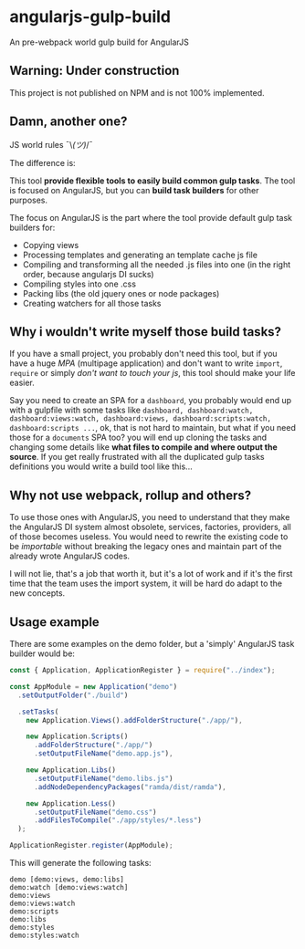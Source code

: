# angularjs-gulp-build
An pre-webpack world gulp build for AngularJS

## Warning: Under construction
This project is not published on NPM and is not 100% implemented.

## Damn, another one?

JS world rules ¯\\_(ツ)_/¯

The difference is:

This tool **provide flexible tools to easily build common gulp tasks**.
The tool is focused on AngularJS, but you can **build task builders** for other purposes.

The focus on AngularJS is the part where the tool provide default gulp task builders for:
* Copying views
* Processing templates and generating an template cache js file
* Compiling and transforming all the needed .js files into one (in the right order, because angularjs DI sucks)
* Compiling styles into one .css
* Packing libs (the old jquery ones or node packages)
* Creating watchers for all those tasks

## Why i wouldn't write myself those build tasks?

If you have a small project, you probably don't need this tool, but if you have a huge *MPA* (multipage application)
and don't want to write `import`, `require` or simply *don't want to touch your js*, this tool should make your life easier.

Say you need to create an SPA for a `dashboard`, you probably would end up with a gulpfile with some tasks like `dashboard, dashboard:watch, dashboard:views:watch, dashboard:views, dashboard:scripts:watch, dashboard:scripts ...`, ok, that is not hard to maintain, but what 
if you need those for a `documents` SPA too? you will end up cloning the tasks and changing 
some details like **what files to compile and where output the source**.
 If you get really frustrated with all the duplicated gulp tasks 
 definitions you would write a build tool like this...

## Why not use webpack, rollup and others?

To use those ones with AngularJS, you need to understand that they make the AngularJS DI 
system almost obsolete, services, factories, providers, all of those becomes useless.
You would need to rewrite the existing code to be *importable* without breaking 
the legacy ones and maintain part of the already wrote AngularJS codes. 

I will not lie, that's a job that worth it, but it's 
a lot of work and if it's the first time that the team uses the import system,
it will be hard do adapt to the new concepts.

## Usage example

There are some examples on the demo folder, but
a 'simply' AngularJS task builder would be:

```javascript
const { Application, ApplicationRegister } = require("../index");

const AppModule = new Application("demo")
  .setOutputFolder("./build")

  .setTasks(
    new Application.Views().addFolderStructure("./app/"),

    new Application.Scripts()
      .addFolderStructure("./app/")
      .setOutputFileName("demo.app.js"),

    new Application.Libs()
      .setOutputFileName("demo.libs.js")
      .addNodeDependencyPackages("ramda/dist/ramda"),

    new Application.Less()
      .setOutputFileName("demo.css")
      .addFilesToCompile("./app/styles/*.less")
  );

ApplicationRegister.register(AppModule);
```

This will generate the following tasks:
```
demo [demo:views, demo:libs]
demo:watch [demo:views:watch]
demo:views
demo:views:watch
demo:scripts
demo:libs
demo:styles
demo:styles:watch
```

